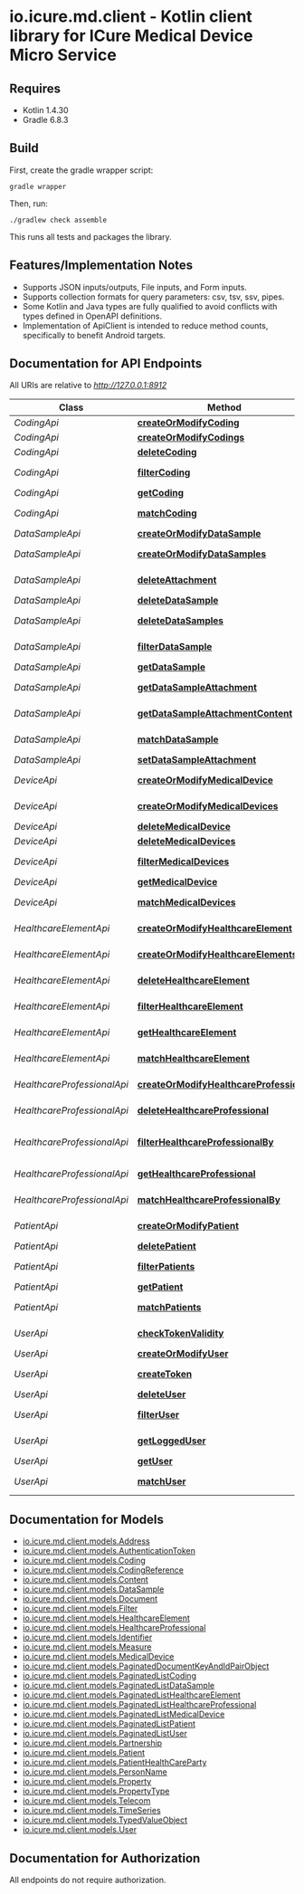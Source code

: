 # io.icure.md.client - Kotlin client library for ICure Medical Device Micro Service

## Requires

* Kotlin 1.4.30
* Gradle 6.8.3

## Build

First, create the gradle wrapper script:

```
gradle wrapper
```

Then, run:

```
./gradlew check assemble
```

This runs all tests and packages the library.

## Features/Implementation Notes

* Supports JSON inputs/outputs, File inputs, and Form inputs.
* Supports collection formats for query parameters: csv, tsv, ssv, pipes.
* Some Kotlin and Java types are fully qualified to avoid conflicts with types defined in OpenAPI definitions.
* Implementation of ApiClient is intended to reduce method counts, specifically to benefit Android targets.

<a name="documentation-for-api-endpoints"></a>
## Documentation for API Endpoints

All URIs are relative to *http://127.0.0.1:8912*

Class | Method | HTTP request | Description
------------ | ------------- | ------------- | -------------
*CodingApi* | [**createOrModifyCoding**](docs/CodingApi.md#createormodifycoding) | **PUT** /rest/v2/coding | Create a Coding
*CodingApi* | [**createOrModifyCodings**](docs/CodingApi.md#createormodifycodings) | **PUT** /rest/v2/coding/batch | Create a Coding
*CodingApi* | [**deleteCoding**](docs/CodingApi.md#deletecoding) | **DELETE** /rest/v2/coding/{id} | Delete a Coding
*CodingApi* | [**filterCoding**](docs/CodingApi.md#filtercoding) | **POST** /rest/v2/coding/filter | Find Codings using a filter
*CodingApi* | [**getCoding**](docs/CodingApi.md#getcoding) | **GET** /rest/v2/coding/{id} | Get a Coding
*CodingApi* | [**matchCoding**](docs/CodingApi.md#matchcoding) | **POST** /rest/v2/coding/match | Find Codings using a filter
*DataSampleApi* | [**createOrModifyDataSample**](docs/DataSampleApi.md#createormodifydatasample) | **PUT** /rest/v2/data/sample | Create a DataSample
*DataSampleApi* | [**createOrModifyDataSamples**](docs/DataSampleApi.md#createormodifydatasamples) | **PUT** /rest/v2/data/sample/batch | Create a batch of Data samples
*DataSampleApi* | [**deleteAttachment**](docs/DataSampleApi.md#deleteattachment) | **DELETE** /rest/v2/data/sample/{id}/attachment/{documentId} | Delete a Data sample attachment
*DataSampleApi* | [**deleteDataSample**](docs/DataSampleApi.md#deletedatasample) | **DELETE** /rest/v2/data/sample/{id} | Delete a DataSample
*DataSampleApi* | [**deleteDataSamples**](docs/DataSampleApi.md#deletedatasamples) | **DELETE** /rest/v2/data/sample/batch/{ids} | Delete a batch of Data samples
*DataSampleApi* | [**filterDataSample**](docs/DataSampleApi.md#filterdatasample) | **POST** /rest/v2/data/sample/filter | Find Data samples using a filter
*DataSampleApi* | [**getDataSample**](docs/DataSampleApi.md#getdatasample) | **GET** /rest/v2/data/sample/{id} | Get a DataSample
*DataSampleApi* | [**getDataSampleAttachment**](docs/DataSampleApi.md#getdatasampleattachment) | **GET** /rest/v2/data/sample/{id}/attachment/{documentId} | Get a DataSample attachment metadata
*DataSampleApi* | [**getDataSampleAttachmentContent**](docs/DataSampleApi.md#getdatasampleattachmentcontent) | **GET** /rest/v2/data/sample/{id}/attachment/{documentId}/{attachmentId} | Get a Data sample attachment metadata
*DataSampleApi* | [**matchDataSample**](docs/DataSampleApi.md#matchdatasample) | **POST** /rest/v2/data/sample/match | Find Data samples using a filter
*DataSampleApi* | [**setDataSampleAttachment**](docs/DataSampleApi.md#setdatasampleattachment) | **PUT** /rest/v2/data/sample/{id}/attachment/{documentId} | Create a DataSample
*DeviceApi* | [**createOrModifyMedicalDevice**](docs/DeviceApi.md#createormodifymedicaldevice) | **PUT** /rest/v2/medical/device | Create or update a Device
*DeviceApi* | [**createOrModifyMedicalDevices**](docs/DeviceApi.md#createormodifymedicaldevices) | **PUT** /rest/v2/medical/device/batch | Create or update a batch of Devices
*DeviceApi* | [**deleteMedicalDevice**](docs/DeviceApi.md#deletemedicaldevice) | **DELETE** /rest/v2/medical/device/{medicalDeviceId} | Delete a Device
*DeviceApi* | [**deleteMedicalDevices**](docs/DeviceApi.md#deletemedicaldevices) | **POST** /rest/v2/medical/device/batch | Delete Devices
*DeviceApi* | [**filterMedicalDevices**](docs/DeviceApi.md#filtermedicaldevices) | **POST** /rest/v2/medical/device/filter | Find Devices using a filter
*DeviceApi* | [**getMedicalDevice**](docs/DeviceApi.md#getmedicaldevice) | **GET** /rest/v2/medical/device/{medicalDeviceId} | Get a Medical Device
*DeviceApi* | [**matchMedicalDevices**](docs/DeviceApi.md#matchmedicaldevices) | **POST** /rest/v2/medical/device/match | Find Devices using a filter
*HealthcareElementApi* | [**createOrModifyHealthcareElement**](docs/HealthcareElementApi.md#createormodifyhealthcareelement) | **PUT** /rest/v2/hce | Create a Healthcare Element
*HealthcareElementApi* | [**createOrModifyHealthcareElements**](docs/HealthcareElementApi.md#createormodifyhealthcareelements) | **PUT** /rest/v2/hce/batch | Create a Healthcare Element
*HealthcareElementApi* | [**deleteHealthcareElement**](docs/HealthcareElementApi.md#deletehealthcareelement) | **DELETE** /rest/v2/hce/{id} | Delete a Healthcare Element
*HealthcareElementApi* | [**filterHealthcareElement**](docs/HealthcareElementApi.md#filterhealthcareelement) | **POST** /rest/v2/hce/filter | Find Healthcare Elements using a filter
*HealthcareElementApi* | [**getHealthcareElement**](docs/HealthcareElementApi.md#gethealthcareelement) | **GET** /rest/v2/hce/{id} | Get a Healthcare Element
*HealthcareElementApi* | [**matchHealthcareElement**](docs/HealthcareElementApi.md#matchhealthcareelement) | **POST** /rest/v2/hce/match | Find Healthcare Elements using a filter
*HealthcareProfessionalApi* | [**createOrModifyHealthcareProfessional**](docs/HealthcareProfessionalApi.md#createormodifyhealthcareprofessional) | **PUT** /rest/v2/healthcareprofessional | Create a HealthcareProfessional
*HealthcareProfessionalApi* | [**deleteHealthcareProfessional**](docs/HealthcareProfessionalApi.md#deletehealthcareprofessional) | **DELETE** /rest/v2/healthcareprofessional/{id} | Delete a HealthcareProfessional
*HealthcareProfessionalApi* | [**filterHealthcareProfessionalBy**](docs/HealthcareProfessionalApi.md#filterhealthcareprofessionalby) | **POST** /rest/v2/healthcareprofessional/filter | Find Healthcare Professional using a filter
*HealthcareProfessionalApi* | [**getHealthcareProfessional**](docs/HealthcareProfessionalApi.md#gethealthcareprofessional) | **GET** /rest/v2/healthcareprofessional/{id} | Get a HealthcareProfessional
*HealthcareProfessionalApi* | [**matchHealthcareProfessionalBy**](docs/HealthcareProfessionalApi.md#matchhealthcareprofessionalby) | **POST** /rest/v2/healthcareprofessional/match | Find Data samples using a filter
*PatientApi* | [**createOrModifyPatient**](docs/PatientApi.md#createormodifypatient) | **PUT** /rest/v2/patient | Create or update a Patient
*PatientApi* | [**deletePatient**](docs/PatientApi.md#deletepatient) | **DELETE** /rest/v2/patient/{id} | Delete a Patient
*PatientApi* | [**filterPatients**](docs/PatientApi.md#filterpatients) | **POST** /rest/v2/patient/filter | Find Patients using a filter
*PatientApi* | [**getPatient**](docs/PatientApi.md#getpatient) | **GET** /rest/v2/patient/{id} | Get a Patient
*PatientApi* | [**matchPatients**](docs/PatientApi.md#matchpatients) | **POST** /rest/v2/patient/match | Find Patients using a filter
*UserApi* | [**checkTokenValidity**](docs/UserApi.md#checktokenvalidity) | **GET** /rest/v2/user/token/{userId} | Find Users using a filter
*UserApi* | [**createOrModifyUser**](docs/UserApi.md#createormodifyuser) | **PUT** /rest/v2/user | Create a User
*UserApi* | [**createToken**](docs/UserApi.md#createtoken) | **POST** /rest/v2/user/token/{userId} | Find Users using a filter
*UserApi* | [**deleteUser**](docs/UserApi.md#deleteuser) | **DELETE** /rest/v2/user/{userId} | Delete a User
*UserApi* | [**filterUser**](docs/UserApi.md#filteruser) | **POST** /rest/v2/user/filter | Find Users using a filter
*UserApi* | [**getLoggedUser**](docs/UserApi.md#getloggeduser) | **GET** /rest/v2/user | Get the details of the logged User.
*UserApi* | [**getUser**](docs/UserApi.md#getuser) | **GET** /rest/v2/user/{userId} | Get a User by id.
*UserApi* | [**matchUser**](docs/UserApi.md#matchuser) | **POST** /rest/v2/user/match | Find Users using a filter


<a name="documentation-for-models"></a>
## Documentation for Models

 - [io.icure.md.client.models.Address](docs/Address.md)
 - [io.icure.md.client.models.AuthenticationToken](docs/AuthenticationToken.md)
 - [io.icure.md.client.models.Coding](docs/Coding.md)
 - [io.icure.md.client.models.CodingReference](docs/CodingReference.md)
 - [io.icure.md.client.models.Content](docs/Content.md)
 - [io.icure.md.client.models.DataSample](docs/DataSample.md)
 - [io.icure.md.client.models.Document](docs/Document.md)
 - [io.icure.md.client.models.Filter](docs/Filter.md)
 - [io.icure.md.client.models.HealthcareElement](docs/HealthcareElement.md)
 - [io.icure.md.client.models.HealthcareProfessional](docs/HealthcareProfessional.md)
 - [io.icure.md.client.models.Identifier](docs/Identifier.md)
 - [io.icure.md.client.models.Measure](docs/Measure.md)
 - [io.icure.md.client.models.MedicalDevice](docs/MedicalDevice.md)
 - [io.icure.md.client.models.PaginatedDocumentKeyAndIdPairObject](docs/PaginatedDocumentKeyAndIdPairObject.md)
 - [io.icure.md.client.models.PaginatedListCoding](docs/PaginatedListCoding.md)
 - [io.icure.md.client.models.PaginatedListDataSample](docs/PaginatedListDataSample.md)
 - [io.icure.md.client.models.PaginatedListHealthcareElement](docs/PaginatedListHealthcareElement.md)
 - [io.icure.md.client.models.PaginatedListHealthcareProfessional](docs/PaginatedListHealthcareProfessional.md)
 - [io.icure.md.client.models.PaginatedListMedicalDevice](docs/PaginatedListMedicalDevice.md)
 - [io.icure.md.client.models.PaginatedListPatient](docs/PaginatedListPatient.md)
 - [io.icure.md.client.models.PaginatedListUser](docs/PaginatedListUser.md)
 - [io.icure.md.client.models.Partnership](docs/Partnership.md)
 - [io.icure.md.client.models.Patient](docs/Patient.md)
 - [io.icure.md.client.models.PatientHealthCareParty](docs/PatientHealthCareParty.md)
 - [io.icure.md.client.models.PersonName](docs/PersonName.md)
 - [io.icure.md.client.models.Property](docs/Property.md)
 - [io.icure.md.client.models.PropertyType](docs/PropertyType.md)
 - [io.icure.md.client.models.Telecom](docs/Telecom.md)
 - [io.icure.md.client.models.TimeSeries](docs/TimeSeries.md)
 - [io.icure.md.client.models.TypedValueObject](docs/TypedValueObject.md)
 - [io.icure.md.client.models.User](docs/User.md)


<a name="documentation-for-authorization"></a>
## Documentation for Authorization

All endpoints do not require authorization.
